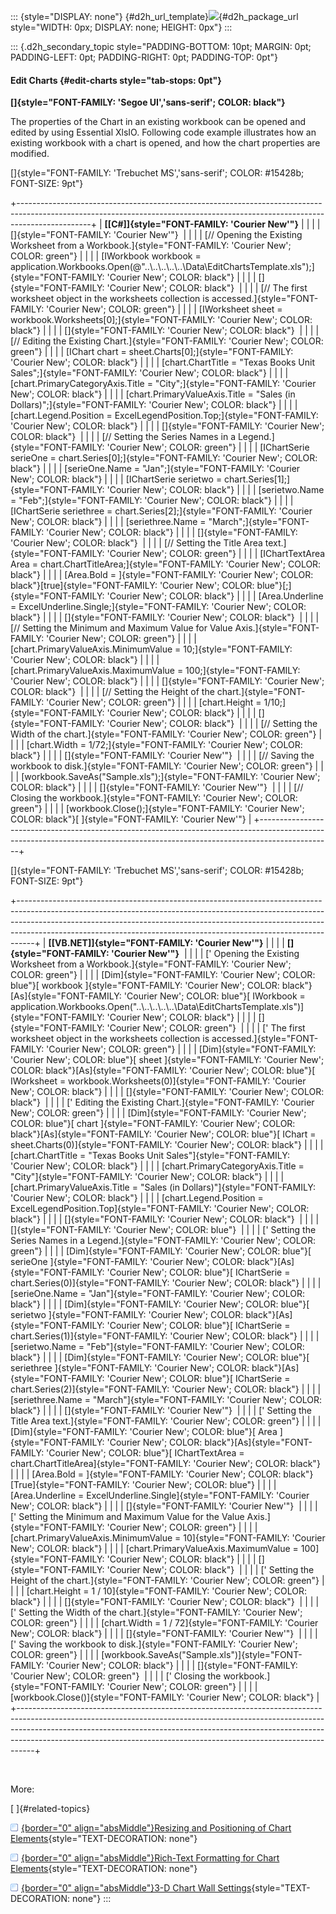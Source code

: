 ::: {style="DISPLAY: none"}
[](ms-xhelp:///?Id=d2h_url_template){#d2h_url_template}![](!package_url!){#d2h_package_url style="WIDTH: 0px; DISPLAY: none; HEIGHT: 0px"}
:::

::: {.d2h_secondary_topic style="PADDING-BOTTOM: 10pt; MARGIN: 0pt; PADDING-LEFT: 0pt; PADDING-RIGHT: 0pt; PADDING-TOP: 0pt"}
#### Edit Charts {#edit-charts style="tab-stops: 0pt"}

**[]{style="FONT-FAMILY: 'Segoe UI','sans-serif'; COLOR: black"}** 

The properties of the Chart in an existing workbook can be opened and edited by using Essential XlsIO. Following code example illustrates how an existing workbook with a chart is opened, and how the chart properties are modified.

[]{style="FONT-FAMILY: 'Trebuchet MS','sans-serif'; COLOR: #15428b; FONT-SIZE: 9pt"} 

+------------------------------------------------------------------------------------------------------------------------------------------------------------------------------+
| **[\[C#\]]{style="FONT-FAMILY: 'Courier New'"}**                                                                                                                             |
|                                                                                                                                                                              |
| []{style="FONT-FAMILY: 'Courier New'"}                                                                                                                                       |
|                                                                                                                                                                              |
| [// Opening the Existing Worksheet from a Workbook.]{style="FONT-FAMILY: 'Courier New'; COLOR: green"}                                                                       |
|                                                                                                                                                                              |
| [IWorkbook workbook = application.Workbooks.Open(@\"..\\..\\..\\..\\..\\Data\\EditChartsTemplate.xls\");]{style="FONT-FAMILY: 'Courier New'; COLOR: black"}                  |
|                                                                                                                                                                              |
| []{style="FONT-FAMILY: 'Courier New'; COLOR: black"}                                                                                                                         |
|                                                                                                                                                                              |
| [// The first worksheet object in the worksheets collection is accessed.]{style="FONT-FAMILY: 'Courier New'; COLOR: green"}                                                  |
|                                                                                                                                                                              |
| [IWorksheet sheet = workbook.Worksheets\[0\];]{style="FONT-FAMILY: 'Courier New'; COLOR: black"}                                                                             |
|                                                                                                                                                                              |
| []{style="FONT-FAMILY: 'Courier New'; COLOR: black"}                                                                                                                         |
|                                                                                                                                                                              |
| [// Editing the Existing Chart.]{style="FONT-FAMILY: 'Courier New'; COLOR: green"}                                                                                           |
|                                                                                                                                                                              |
| [IChart chart = sheet.Charts\[0\];]{style="FONT-FAMILY: 'Courier New'; COLOR: black"}                                                                                        |
|                                                                                                                                                                              |
| [chart.ChartTitle = \"Texas Books Unit Sales\";]{style="FONT-FAMILY: 'Courier New'; COLOR: black"}                                                                           |
|                                                                                                                                                                              |
| [chart.PrimaryCategoryAxis.Title = \"City\";]{style="FONT-FAMILY: 'Courier New'; COLOR: black"}                                                                              |
|                                                                                                                                                                              |
| [chart.PrimaryValueAxis.Title = \"Sales (in Dollars)\";]{style="FONT-FAMILY: 'Courier New'; COLOR: black"}                                                                   |
|                                                                                                                                                                              |
| [chart.Legend.Position = ExcelLegendPosition.Top;]{style="FONT-FAMILY: 'Courier New'; COLOR: black"}                                                                         |
|                                                                                                                                                                              |
| []{style="FONT-FAMILY: 'Courier New'; COLOR: black"}                                                                                                                         |
|                                                                                                                                                                              |
| [// Setting the Series Names in a Legend.]{style="FONT-FAMILY: 'Courier New'; COLOR: green"}                                                                                 |
|                                                                                                                                                                              |
| [IChartSerie serieOne = chart.Series\[0\];]{style="FONT-FAMILY: 'Courier New'; COLOR: black"}                                                                                |
|                                                                                                                                                                              |
| [serieOne.Name = \"Jan\";]{style="FONT-FAMILY: 'Courier New'; COLOR: black"}                                                                                                 |
|                                                                                                                                                                              |
| [IChartSerie serietwo = chart.Series\[1\];]{style="FONT-FAMILY: 'Courier New'; COLOR: black"}                                                                                |
|                                                                                                                                                                              |
| [serietwo.Name = \"Feb\";]{style="FONT-FAMILY: 'Courier New'; COLOR: black"}                                                                                                 |
|                                                                                                                                                                              |
| [IChartSerie seriethree = chart.Series\[2\];]{style="FONT-FAMILY: 'Courier New'; COLOR: black"}                                                                              |
|                                                                                                                                                                              |
| [seriethree.Name = \"March\";]{style="FONT-FAMILY: 'Courier New'; COLOR: black"}                                                                                             |
|                                                                                                                                                                              |
| []{style="FONT-FAMILY: 'Courier New'; COLOR: black"}                                                                                                                         |
|                                                                                                                                                                              |
| [// Setting the Title Area text.]{style="FONT-FAMILY: 'Courier New'; COLOR: green"}                                                                                          |
|                                                                                                                                                                              |
| [IChartTextArea Area = chart.ChartTitleArea;]{style="FONT-FAMILY: 'Courier New'; COLOR: black"}                                                                              |
|                                                                                                                                                                              |
| [Area.Bold = ]{style="FONT-FAMILY: 'Courier New'; COLOR: black"}[true]{style="FONT-FAMILY: 'Courier New'; COLOR: blue"}[;]{style="FONT-FAMILY: 'Courier New'; COLOR: black"} |
|                                                                                                                                                                              |
| [Area.Underline = ExcelUnderline.Single;]{style="FONT-FAMILY: 'Courier New'; COLOR: black"}                                                                                  |
|                                                                                                                                                                              |
| []{style="FONT-FAMILY: 'Courier New'; COLOR: black"}                                                                                                                         |
|                                                                                                                                                                              |
| [// Setting the Minimum and Maximum Value for Value Axis.]{style="FONT-FAMILY: 'Courier New'; COLOR: green"}                                                                 |
|                                                                                                                                                                              |
| [chart.PrimaryValueAxis.MinimumValue = 10;]{style="FONT-FAMILY: 'Courier New'; COLOR: black"}                                                                                |
|                                                                                                                                                                              |
| [chart.PrimaryValueAxis.MaximumValue = 100;]{style="FONT-FAMILY: 'Courier New'; COLOR: black"}                                                                               |
|                                                                                                                                                                              |
| []{style="FONT-FAMILY: 'Courier New'; COLOR: black"}                                                                                                                         |
|                                                                                                                                                                              |
| [// Setting the Height of the chart.]{style="FONT-FAMILY: 'Courier New'; COLOR: green"}                                                                                      |
|                                                                                                                                                                              |
| [chart.Height = 1/10;]{style="FONT-FAMILY: 'Courier New'; COLOR: black"}                                                                                                     |
|                                                                                                                                                                              |
| []{style="FONT-FAMILY: 'Courier New'; COLOR: black"}                                                                                                                         |
|                                                                                                                                                                              |
| [// Setting the Width of the chart.]{style="FONT-FAMILY: 'Courier New'; COLOR: green"}                                                                                       |
|                                                                                                                                                                              |
| [chart.Width = 1/72;]{style="FONT-FAMILY: 'Courier New'; COLOR: black"}                                                                                                      |
|                                                                                                                                                                              |
| []{style="FONT-FAMILY: 'Courier New'"}                                                                                                                                       |
|                                                                                                                                                                              |
| [// Saving the workbook to disk.]{style="FONT-FAMILY: 'Courier New'; COLOR: green"}                                                                                          |
|                                                                                                                                                                              |
| [workbook.SaveAs(\"Sample.xls\");]{style="FONT-FAMILY: 'Courier New'; COLOR: black"}                                                                                         |
|                                                                                                                                                                              |
| []{style="FONT-FAMILY: 'Courier New'"}                                                                                                                                       |
|                                                                                                                                                                              |
| [// Closing the workbook.]{style="FONT-FAMILY: 'Courier New'; COLOR: green"}                                                                                                 |
|                                                                                                                                                                              |
| [workbook.Close();]{style="FONT-FAMILY: 'Courier New'; COLOR: black"}[ ]{style="FONT-FAMILY: 'Courier New'"}                                                                 |
+------------------------------------------------------------------------------------------------------------------------------------------------------------------------------+

[]{style="FONT-FAMILY: 'Trebuchet MS','sans-serif'; COLOR: #15428b; FONT-SIZE: 9pt"} 

+----------------------------------------------------------------------------------------------------------------------------------------------------------------------------------------------------------------------------------------------------------------------------------------------------------------------------+
| **[\[VB.NET\]]{style="FONT-FAMILY: 'Courier New'"}**                                                                                                                                                                                                                                                                       |
|                                                                                                                                                                                                                                                                                                                            |
| **[]{style="FONT-FAMILY: 'Courier New'"}**                                                                                                                                                                                                                                                                                 |
|                                                                                                                                                                                                                                                                                                                            |
| [\' Opening the Existing Worksheet from a Workbook.]{style="FONT-FAMILY: 'Courier New'; COLOR: green"}                                                                                                                                                                                                                     |
|                                                                                                                                                                                                                                                                                                                            |
| [Dim]{style="FONT-FAMILY: 'Courier New'; COLOR: blue"}[ workbook ]{style="FONT-FAMILY: 'Courier New'; COLOR: black"}[As]{style="FONT-FAMILY: 'Courier New'; COLOR: blue"}[ IWorkbook = application.Workbooks.Open(\"..\\..\\..\\..\\..\\Data\\EditChartsTemplate.xls\")]{style="FONT-FAMILY: 'Courier New'; COLOR: black"} |
|                                                                                                                                                                                                                                                                                                                            |
| []{style="FONT-FAMILY: 'Courier New'; COLOR: green"}                                                                                                                                                                                                                                                                       |
|                                                                                                                                                                                                                                                                                                                            |
| [\' The first worksheet object in the worksheets collection is accessed.]{style="FONT-FAMILY: 'Courier New'; COLOR: green"}                                                                                                                                                                                                |
|                                                                                                                                                                                                                                                                                                                            |
| [Dim]{style="FONT-FAMILY: 'Courier New'; COLOR: blue"}[ sheet ]{style="FONT-FAMILY: 'Courier New'; COLOR: black"}[As]{style="FONT-FAMILY: 'Courier New'; COLOR: blue"}[ IWorksheet = workbook.Worksheets(0)]{style="FONT-FAMILY: 'Courier New'; COLOR: black"}                                                             |
|                                                                                                                                                                                                                                                                                                                            |
| []{style="FONT-FAMILY: 'Courier New'; COLOR: black"}                                                                                                                                                                                                                                                                       |
|                                                                                                                                                                                                                                                                                                                            |
| [\' Editing the Existing Chart.]{style="FONT-FAMILY: 'Courier New'; COLOR: green"}                                                                                                                                                                                                                                         |
|                                                                                                                                                                                                                                                                                                                            |
| [Dim]{style="FONT-FAMILY: 'Courier New'; COLOR: blue"}[ chart ]{style="FONT-FAMILY: 'Courier New'; COLOR: black"}[As]{style="FONT-FAMILY: 'Courier New'; COLOR: blue"}[ IChart = sheet.Charts(0)]{style="FONT-FAMILY: 'Courier New'; COLOR: black"}                                                                        |
|                                                                                                                                                                                                                                                                                                                            |
| [chart.ChartTitle = \"Texas Books Unit Sales\"]{style="FONT-FAMILY: 'Courier New'; COLOR: black"}                                                                                                                                                                                                                          |
|                                                                                                                                                                                                                                                                                                                            |
| [chart.PrimaryCategoryAxis.Title = \"City\"]{style="FONT-FAMILY: 'Courier New'; COLOR: black"}                                                                                                                                                                                                                             |
|                                                                                                                                                                                                                                                                                                                            |
| [chart.PrimaryValueAxis.Title = \"Sales (in Dollars)\"]{style="FONT-FAMILY: 'Courier New'; COLOR: black"}                                                                                                                                                                                                                  |
|                                                                                                                                                                                                                                                                                                                            |
| [chart.Legend.Position = ExcelLegendPosition.Top]{style="FONT-FAMILY: 'Courier New'; COLOR: black"}                                                                                                                                                                                                                        |
|                                                                                                                                                                                                                                                                                                                            |
| []{style="FONT-FAMILY: 'Courier New'; COLOR: black"}                                                                                                                                                                                                                                                                       |
|                                                                                                                                                                                                                                                                                                                            |
| []{style="FONT-FAMILY: 'Courier New'; COLOR: blue"}                                                                                                                                                                                                                                                                        |
|                                                                                                                                                                                                                                                                                                                            |
| [\' Setting the Series Names in a Legend.]{style="FONT-FAMILY: 'Courier New'; COLOR: green"}                                                                                                                                                                                                                               |
|                                                                                                                                                                                                                                                                                                                            |
| [Dim]{style="FONT-FAMILY: 'Courier New'; COLOR: blue"}[ serieOne ]{style="FONT-FAMILY: 'Courier New'; COLOR: black"}[As]{style="FONT-FAMILY: 'Courier New'; COLOR: blue"}[ IChartSerie = chart.Series(0)]{style="FONT-FAMILY: 'Courier New'; COLOR: black"}                                                                |
|                                                                                                                                                                                                                                                                                                                            |
| [serieOne.Name = \"Jan\"]{style="FONT-FAMILY: 'Courier New'; COLOR: black"}                                                                                                                                                                                                                                                |
|                                                                                                                                                                                                                                                                                                                            |
| [Dim]{style="FONT-FAMILY: 'Courier New'; COLOR: blue"}[ serietwo ]{style="FONT-FAMILY: 'Courier New'; COLOR: black"}[As]{style="FONT-FAMILY: 'Courier New'; COLOR: blue"}[ IChartSerie = chart.Series(1)]{style="FONT-FAMILY: 'Courier New'; COLOR: black"}                                                                |
|                                                                                                                                                                                                                                                                                                                            |
| [serietwo.Name = \"Feb\"]{style="FONT-FAMILY: 'Courier New'; COLOR: black"}                                                                                                                                                                                                                                                |
|                                                                                                                                                                                                                                                                                                                            |
| [Dim]{style="FONT-FAMILY: 'Courier New'; COLOR: blue"}[ seriethree ]{style="FONT-FAMILY: 'Courier New'; COLOR: black"}[As]{style="FONT-FAMILY: 'Courier New'; COLOR: blue"}[ IChartSerie = chart.Series(2)]{style="FONT-FAMILY: 'Courier New'; COLOR: black"}                                                              |
|                                                                                                                                                                                                                                                                                                                            |
| [seriethree.Name = \"March\"]{style="FONT-FAMILY: 'Courier New'; COLOR: black"}                                                                                                                                                                                                                                            |
|                                                                                                                                                                                                                                                                                                                            |
| []{style="FONT-FAMILY: 'Courier New'"}                                                                                                                                                                                                                                                                                     |
|                                                                                                                                                                                                                                                                                                                            |
| [\' Setting the Title Area text.]{style="FONT-FAMILY: 'Courier New'; COLOR: green"}                                                                                                                                                                                                                                        |
|                                                                                                                                                                                                                                                                                                                            |
| [Dim]{style="FONT-FAMILY: 'Courier New'; COLOR: blue"}[ Area ]{style="FONT-FAMILY: 'Courier New'; COLOR: black"}[As]{style="FONT-FAMILY: 'Courier New'; COLOR: blue"}[ IChartTextArea = chart.ChartTitleArea]{style="FONT-FAMILY: 'Courier New'; COLOR: black"}                                                            |
|                                                                                                                                                                                                                                                                                                                            |
| [Area.Bold = ]{style="FONT-FAMILY: 'Courier New'; COLOR: black"}[True]{style="FONT-FAMILY: 'Courier New'; COLOR: blue"}                                                                                                                                                                                                    |
|                                                                                                                                                                                                                                                                                                                            |
| [Area.Underline = ExcelUnderline.Single]{style="FONT-FAMILY: 'Courier New'; COLOR: black"}                                                                                                                                                                                                                                 |
|                                                                                                                                                                                                                                                                                                                            |
| []{style="FONT-FAMILY: 'Courier New'"}                                                                                                                                                                                                                                                                                     |
|                                                                                                                                                                                                                                                                                                                            |
| [\' Setting the Minimum and Maximum Value for the Value Axis.]{style="FONT-FAMILY: 'Courier New'; COLOR: green"}                                                                                                                                                                                                           |
|                                                                                                                                                                                                                                                                                                                            |
| [chart.PrimaryValueAxis.MinimumValue = 10]{style="FONT-FAMILY: 'Courier New'; COLOR: black"}                                                                                                                                                                                                                               |
|                                                                                                                                                                                                                                                                                                                            |
| [chart.PrimaryValueAxis.MaximumValue = 100]{style="FONT-FAMILY: 'Courier New'; COLOR: black"}                                                                                                                                                                                                                              |
|                                                                                                                                                                                                                                                                                                                            |
| []{style="FONT-FAMILY: 'Courier New'; COLOR: black"}                                                                                                                                                                                                                                                                       |
|                                                                                                                                                                                                                                                                                                                            |
| [\' Setting the Height of the chart.]{style="FONT-FAMILY: 'Courier New'; COLOR: green"}                                                                                                                                                                                                                                    |
|                                                                                                                                                                                                                                                                                                                            |
| [chart.Height = 1 / 10]{style="FONT-FAMILY: 'Courier New'; COLOR: black"}                                                                                                                                                                                                                                                  |
|                                                                                                                                                                                                                                                                                                                            |
| []{style="FONT-FAMILY: 'Courier New'; COLOR: black"}                                                                                                                                                                                                                                                                       |
|                                                                                                                                                                                                                                                                                                                            |
| [\' Setting the Width of the chart.]{style="FONT-FAMILY: 'Courier New'; COLOR: green"}                                                                                                                                                                                                                                     |
|                                                                                                                                                                                                                                                                                                                            |
| [chart.Width = 1 / 72]{style="FONT-FAMILY: 'Courier New'; COLOR: black"}                                                                                                                                                                                                                                                   |
|                                                                                                                                                                                                                                                                                                                            |
| []{style="FONT-FAMILY: 'Courier New'"}                                                                                                                                                                                                                                                                                     |
|                                                                                                                                                                                                                                                                                                                            |
| [\' Saving the workbook to disk.]{style="FONT-FAMILY: 'Courier New'; COLOR: green"}                                                                                                                                                                                                                                        |
|                                                                                                                                                                                                                                                                                                                            |
| [workbook.SaveAs(\"Sample.xls\")]{style="FONT-FAMILY: 'Courier New'; COLOR: black"}                                                                                                                                                                                                                                        |
|                                                                                                                                                                                                                                                                                                                            |
| []{style="FONT-FAMILY: 'Courier New'; COLOR: green"}                                                                                                                                                                                                                                                                       |
|                                                                                                                                                                                                                                                                                                                            |
| [\' Closing the workbook.]{style="FONT-FAMILY: 'Courier New'; COLOR: green"}                                                                                                                                                                                                                                               |
|                                                                                                                                                                                                                                                                                                                            |
| [workbook.Close()]{style="FONT-FAMILY: 'Courier New'; COLOR: black"}                                                                                                                                                                                                                                                       |
+----------------------------------------------------------------------------------------------------------------------------------------------------------------------------------------------------------------------------------------------------------------------------------------------------------------------------+

 

More:

[ ]{#related-topics}

[![](button.gif){border="0" align="absMiddle"}Resizing and Positioning of Chart Elements](ms-xhelp:///?Id=e9173e9f-8550-4d3e-9912-a17e0683a122){style="TEXT-DECORATION: none"}

[![](button.gif){border="0" align="absMiddle"}Rich-Text Formatting for Chart Elements](ms-xhelp:///?Id=57e745e3-8d1b-421e-a8ae-41d1923390b4){style="TEXT-DECORATION: none"}

[![](button.gif){border="0" align="absMiddle"}3-D Chart Wall Settings](ms-xhelp:///?Id=3d0a0729-c9b9-4aba-a086-47f7db92ebc9){style="TEXT-DECORATION: none"}
:::
